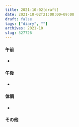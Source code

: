 ```yaml
---
title: 2021-10-02[draft]
date: 2021-10-02T21:00:00+09:00
draft: false
tags: ["diary", ""]
archives: 2021-10
slug: 327726
---
```

#### 午前
- 
#### 午後
- 
#### 体調
- 
#### その他